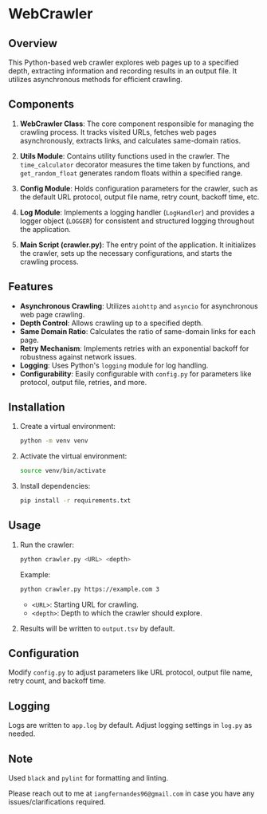 # WebCrawler

## Overview

This Python-based web crawler explores web pages up to a specified depth, extracting information and recording results in an output file. It utilizes asynchronous methods for efficient crawling.

## Components

1. **WebCrawler Class**: The core component responsible for managing the crawling process. It tracks visited URLs, fetches web pages asynchronously, extracts links, and calculates same-domain ratios.

2. **Utils Module**: Contains utility functions used in the crawler. The `time_calculator` decorator measures the time taken by functions, and `get_random_float` generates random floats within a specified range.

3. **Config Module**: Holds configuration parameters for the crawler, such as the default URL protocol, output file name, retry count, backoff time, etc.

4. **Log Module**: Implements a logging handler (`LogHandler`) and provides a logger object (`LOGGER`) for consistent and structured logging throughout the application.

5. **Main Script (crawler.py)**: The entry point of the application. It initializes the crawler, sets up the necessary configurations, and starts the crawling process.


## Features

- **Asynchronous Crawling**: Utilizes `aiohttp` and `asyncio` for asynchronous web page crawling.
- **Depth Control**: Allows crawling up to a specified depth.
- **Same Domain Ratio**: Calculates the ratio of same-domain links for each page.
- **Retry Mechanism**: Implements retries with an exponential backoff for robustness against network issues.
- **Logging**: Uses Python's `logging` module for log handling.
- **Configurability**: Easily configurable with `config.py` for parameters like protocol, output file, retries, and more.

## Installation

1. Create a virtual environment:

    ```bash
    python -m venv venv
    ```

2. Activate the virtual environment:

    ```bash
    source venv/bin/activate
    ```

3. Install dependencies:

    ```bash
    pip install -r requirements.txt
    ```

## Usage

1. Run the crawler:

    ```bash
    python crawler.py <URL> <depth>
    ```

    Example:

    ```bash
    python crawler.py https://example.com 3
    ```

    - `<URL>`: Starting URL for crawling.
    - `<depth>`: Depth to which the crawler should explore.

2. Results will be written to `output.tsv` by default.

## Configuration

Modify `config.py` to adjust parameters like URL protocol, output file name, retry count, and backoff time.

## Logging

Logs are written to `app.log` by default. Adjust logging settings in `log.py` as needed.


## Note

Used `black` and `pylint` for formatting and linting.

Please reach out to me at `iangfernandes96@gmail.com` in case you have any issues/clarifications required.
